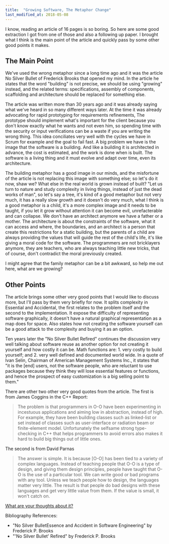 ```yaml
---
title:  "Growing Software, The Metaphor Change"
last_modified_at: 2018-05-08
---
```


I know, reading an article of 16 pages is so boring. So here are some good extraction I got from one of those and also a following up paper. I brought what I think is the main point of the article and quickly pass by some other good points it makes.

## The Main Point

We've used the wrong metaphor since a long time ago and it was the article No Silver Bullet of Frederick Brooks that opened my mind. In the article he states that the word "building" is not precise, we should be using "growing" instead, and the related terms: specifications, assembly of components, scaffolding and architecture should be replaced for something else.

The article was written more than 30 years ago and it was already saying what we've heard in so many different ways later. At the time it was already advocating for rapid prototyping for requirements refinements, The prototype should implement what's important for the client because you don't know exactly what he wants and not even him, so spending time with the security or input verifications can be a waste if you are writing the wrong thing. This idea conciliates very well with the cycles we have in Scrum for example and the goal to fail fast. A big problem we have is the image that the software is a building. And like a building it is architected in advance, the cost is estimated, and the work is done when is built. The software is a living thing and it must evolve and adapt over time, even its architecture.

The building metaphor has a good image in our minds, and the misfortune of the article is not replacing this image with something else; so let's do it now, shaw we?  What else in the real world is grown instead of built? "Let  us  turn  to  nature  and  study  complexity  in  living  things, instead  of  just  the  dead  works  of  man", so let's say a tree, it's kind of a good metaphor but not very much, it has a really slow growth and it doesn't do very much, what I think is a good metaphor is a child, it's a more complex image and it needs to be taught, if you let it grow without attention it can become evil, unrefacterable and can collapse. We don't have an architect anymore we have a father or a mother. The architecture is about the constraints of the software, what it can access and where, the boundaries, and an architect is a person that create this restrictions for a static building, but the parents of a child are always providing the values that will guide the rest of the child's life, it's like giving a moral code for the software. The programmers are not bricklayers anymore, they are teachers, who are always teaching little new tricks, that of course, don't contradict the moral previously created.

I might agree that the family metaphor can be a bit awkward, so help me out here, what are we growing?

## Other Points

The article brings some other very good points that I would like to discuss more, but I'll pass by them very briefly for now. It splits complexity in Essential and Accidental, the first relates to the problem itself and the second to the implementation. It expose the difficulty of representing software graphically, it doesn't have a natural graphical representation as a map does for space. Also states how not creating the software yourself can be a good attack to the complexity and buying it as an option.

Ten years later the "No Silver Bullet Refired" continues the discussion very well talking about software reuse as another option for not creating it yourself and how costly it can be. Math functions are: 1. very costly to build yourself; and 2. very well defined and documented world wide. In a quote of Ivan Selin, Chairman of American Management Systems Inc., it states that "it is the [end] users, not the software people, who are reluctant to use packages because they think they will lose essential features or functions, and hence the prospect of easy customization
is a big selling point to them."

There are other two other very good quotes from the article.
The first is from James Coggins in the C++ Report:
> The problem is that programmers in O-O have been experimenting in incestuous applications and aiming low in abstraction, instead of high. For example, they have been building classes such as linked-list or set instead of classes such as user-interface or radiation beam or finite-element model. Unfortunately the selfsame strong type-checking in C++ that helps programmers to avoid errors also makes it hard to build big things out of little ones.

The second is from David Parnas
> The answer is simple. It is because [O-O] has been tied to a variety of complex languages. Instead of teaching people that O-O is a type of design, and giving them design principles, people have taught that O-O is the use of a particular tool. We can write good or bad programs with any tool. Unless we teach people how to design, the languages matter very little. The result is that people do bad designs with these languages and get very little value from them. If the value is small, it won't catch on.

[What are your thoughts about it?](https://github.com/JpOnline/Blog/issues/4)

Bibliography References:
- "No Silver BulletEssence and Accident in Software Engineering" by Frederick P. Brooks
- "'No Silver Bullet' Refired" by Frederick P. Brooks
